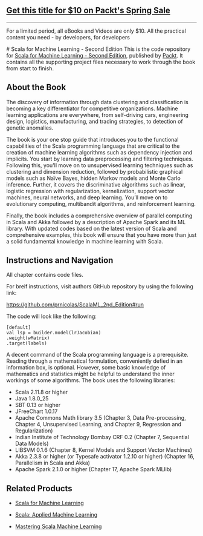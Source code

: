 ## [Get this title for $10 on Packt's Spring Sale](https://www.packt.com/B06240?utm_source=github&utm_medium=packt-github-repo&utm_campaign=spring_10_dollar_2022)
-----
For a limited period, all eBooks and Videos are only $10. All the practical content you need \- by developers, for developers

﻿# Scala for Machine Learning - Second Edition
This is the code repository for [Scala for Machine Learning - Second Edition](https://www.packtpub.com/big-data-and-business-intelligence/scala-machine-learning-second-edition?utm_source=github&utm_medium=repository&utm_campaign=9781787122383), published by [Packt](https://www.packtpub.com/?utm_source=github). It contains all the supporting project files necessary to work through the book from start to finish.
## About the Book
The discovery of information through data clustering and classification is becoming a key differentiator for competitive organizations. Machine learning applications are everywhere, from self-driving cars, engineering design, logistics, manufacturing, and trading strategies, to detection of genetic anomalies.

The book is your one stop guide that introduces you to the functional capabilities of the Scala programming language that are critical to the creation of machine learning algorithms such as dependency injection and implicits. You start by learning data preprocessing and filtering techniques. Following this, you'll move on to unsupervised learning techniques such as clustering and dimension reduction, followed by probabilistic graphical models such as Naïve Bayes, hidden Markov models and Monte Carlo inference. Further, it covers the discriminative algorithms such as linear, logistic regression with regularization, kernelization, support vector machines, neural networks, and deep learning. You’ll move on to evolutionary computing, multibandit algorithms, and reinforcement learning.

Finally, the book includes a comprehensive overview of parallel computing in Scala and Akka followed by a description of Apache Spark and its ML library. With updated codes based on the latest version of Scala and comprehensive examples, this book will ensure that you have more than just a solid fundamental knowledge in machine learning with Scala.

## Instructions and Navigation

All chapter contains code files.

For breif instructions, visit authors GitHub repository by using the following link:

https://github.com/prnicolas/ScalaML_2nd_Edition#run

The code will look like the following:
```
[default]
val lsp = builder.model(lrJacobian)
.weight(wMatrix)
.target(labels)
```

A decent command of the Scala programming language is a prerequisite. Reading through a mathematical formulation, conveniently defied in an information box, is optional. However, some basic knowledge of mathematics and statistics might be helpful to understand the inner workings of some algorithms.
The book uses the following libraries:
* Scala 2.11.8 or higher
* Java 1.8.0_25
* SBT 0.13 or higher
* JFreeChart 1.0.17
* Apache Commons Math library 3.5 (Chapter 3, Data Pre-processing, Chapter 4, Unsupervised Learning, and Chapter 9, Regression and    Regularization)
* Indian Institute of Technology Bombay CRF 0.2 (Chapter 7, Sequential Data Models)
* LIBSVM 0.1.6 (Chapter 8, Kernel Models and Support Vector Machines)
* Akka 2.3.8 or higher (or Typesafe activator 1.2.10 or higher) (Chapter 16, Parallelism in Scala and Akka)
* Apache Spark 2.1.0 or higher (Chapter 17, Apache Spark MLlib)

## Related Products
* [Scala for Machine Learning](https://www.packtpub.com/big-data-and-business-intelligence/scala-machine-learning?utm_source=github&utm_medium=repository&utm_campaign=9781783558742)

* [Scala: Applied Machine Learning](https://www.packtpub.com/big-data-and-business-intelligence/scalaapplied-machine-learning?utm_source=github&utm_medium=repository&utm_campaign=9781787126640)

* [Mastering Scala Machine Learning](https://www.packtpub.com/big-data-and-business-intelligence/mastering-scala-machine-learning?utm_source=github&utm_medium=repository&utm_campaign=9781785880889)

